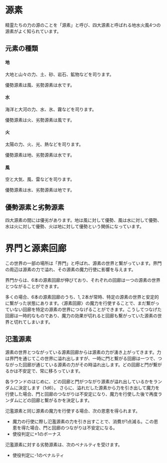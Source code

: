 # 源素

精霊たちの力の源のことを「源素」と呼び、四大源素と呼ばれる地水火風4つの源素がよく知られています。

## 元素の種類

#### 地

大地と山々の力、土、砂、岩石、鉱物などを司ります。

優勢源素は風、劣勢源素は水です。

#### 水

海洋と大河の力、水、氷、霧などを司ります。

優勢源素は火、劣勢源素は風です。

#### 火

太陽の力、火、光、熱などを司ります。

優勢源素は地、劣勢源素は水です。

#### 風

空と大気、風、雷などを司ります。

優勢源素は水、劣勢源素は地です。


## 優勢源素と劣勢源素

四大源素の間には優劣があります。地は風に対して優勢、風は水に対して優勢、水は火に対して優勢、火は地に対して優勢という関係になっています。


# 界門と源素回廊

この世界の一部の場所は「界門」と呼ばれ、源素の世界と繋がっています。界門の周辺は源素の力で溢れ、その源素の魔力行使に影響を与えます。

界門からは、6本の源素回廊が伸びており、それぞれの回廊は一つの源素の世界とつながることができます。

多くの場合、6本の源素回廊のうち、1, 2本が常時、特定の源素の世界と安定的に繋がった状態にあります。〈源素回廊〉の魔力を行使することで、まだ繋がっていない回廊を特定の源素の世界につなげることができます。こうしてつなげた回廊は一時的なものであり、魔力の効果が切れると回廊も繋がっていた源素の世界と切れてしまいます。

## 氾濫源素

源素の世界とつながっている源素回廊からは源素の力が湧き上がってきます。力は界門を通じてこの世界に溢れ出しますが、一時に門と繋がる回廊は一つで、つながった回廊が通じている源素の力がその時溢れ出します。どの回廊と門が繋がるかは不安定で、常に移ろっています。

各ラウンドのはじめに、どの回廊と門がつながり源素が溢れ出しているかをランダムに決定します（1d6）。
さらに、溢れだした源素から力を引き出して魔力を行使した場合、門と回廊のつながりは不安定になり、魔力を行使した後で再度ランダムにどの回廊と繋がるかを決定します。

氾濫源素と同じ源素の魔力を行使する場合、次の恩恵を得られます。

* 魔力の行使に際し氾濫源素の力を引き出すことで、消費が1点減る。この恩恵を得た場合、門と回廊のつながりは不安定になる。
* 使役判定に+1のボーナス

氾濫源素に対する劣勢源素は、次のペナルティを受けます。

* 使役判定に-1のペナルティ
